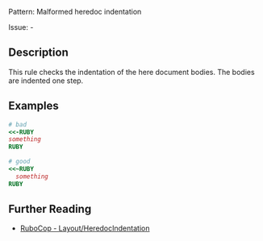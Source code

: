 Pattern: Malformed heredoc indentation 

Issue: -

## Description

This rule checks the indentation of the here document bodies. The bodies are indented one step.

## Examples

```ruby
# bad
<<-RUBY
something
RUBY

# good
<<~RUBY
  something
RUBY
```

## Further Reading

* [RuboCop - Layout/HeredocIndentation](https://rubocop.readthedocs.io/en/latest/cops_layout/#layoutheredocindentation)
